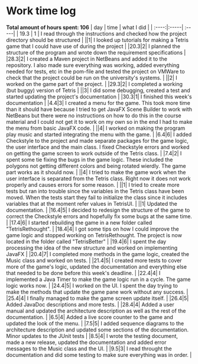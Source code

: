 # Work time log

**Total amount of hours spent: 106**
| day | time | what I did  |
| :----:|:-----| :-----|
| 19.3 | 1    | I read through the instructions and checked how the project directory should be structured |
||1| I looked up tutorials for making a Tetris game that I could have use of during the project |
|20.3|2| I planned the structure of the program and wrote down the requirement specifications |
|28.3|2| I created a Maven project in NetBeans and added it to the repository. I also made sure everything was working, added everything needed for tests, etc in the pom-file and tested the project on VMWare to check that the project could be run on the university's systems. |
||2| I worked on the game part of the project. |
|29.3|2| I completed a working (but buggy) version of Tetris |
||3| I did some debugging, created a test and started updating the project's documentation |
|30.3|1| I finished this week's documentation |
|4.4|3| I created a menu for the game. This took more time than it should have because I tried to get JavaFX Scene Builder to work with NetBeans but there were no instructions on how to do this in the course material and I could not get it to work on my own so in the end I had to make the menu from basic JavaFX code. |
||4| I worked on making the program play music and started integrating the menu with the game. |
|6.4|6| I added Checkstyle to the project and made separate packages for the game logic, the user interface and the main class. I fixed Checkstyle errors and worked on getting the game screen to work outside of the Tetris class. |
|7.4|2| I spent some tie fixing the bugs in the game logic. These included the polygons not getting different colors and being rotated wierdly. The game part works as it should now. |
||4| I tried to make the game work when the user interface is separated from the Tetris class. Right now it does not work properly and causes errors for some reason. |
||1| I tried to create more tests but ran into trouble since the variables in the Tetris class have been moved. When the tests start they fail to initialize the class since it includes variables that at the moment refer values in TetrisUI. |
||1| Updated the documentation. |
|16.4|5| I decided to redesign the structure of the game to correct the Checkstyle errors and hopefully fix some bugs at the same time. |
|17.4|6| I started rebuilding the game in a new folder called "TetrisRethought". |
|18.4|4| I got some tips on how I could improve the game logic and stopped working on TetrisRethought. The project is now located in the folder called "TetrisBetter" |
|19.4|6| I spent the day processing the idea of the new structure and worked on implementing JavaFX |
|20.4|7| I completed more methods in the game logic, created the Music class and worked on tests. |
|21.4|5| I created more tests to cover more of the game's logic, updated the documentation and everything else that needed to be done before this week's deadline. |
|22.4|4| I implemented a Java Timer to make the game logic run in a cycle. The game logic works now. |
|24.4|5| I worked on the UI. I spent the day trying to make the methods that update the game pane work without any success. |
|25.4|4| I finally managed to make the game screen update itself. |
|26.4|5| Added JavaDoc descriptions and more tests. |
|28.4|4| Added a user manual and updated the architecture description as well as the rest of the documentation. |
|6.5|4| Added a live score counter to the game and updated the look of the menu. |
|7.5|5| I added sequence diagrams to the architecture description and updated some sections of the documentation. Minor updates to the JUnit tests |
|8.5|4| I wrote the testing document, made a new release, updated the documentation and added error messages to the Music class and the UI. |
|9.5|3| I read throught the documentation and did some testing to make sure everything was in order. |